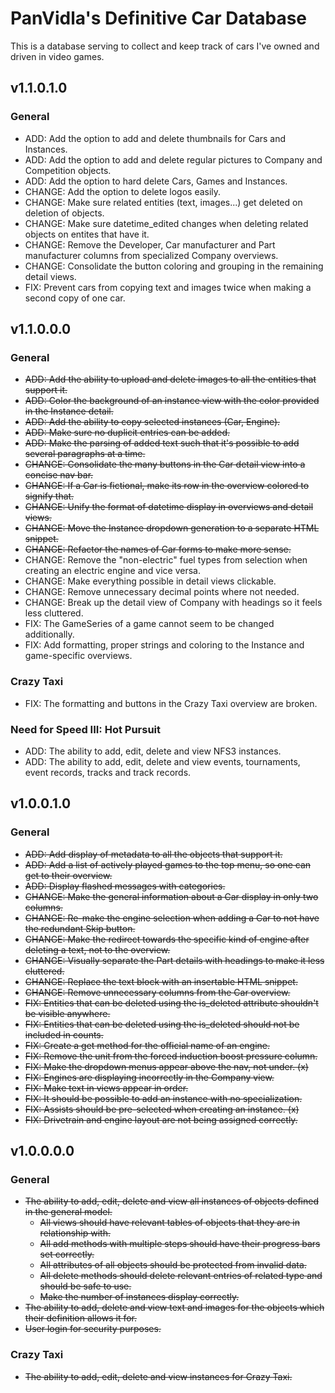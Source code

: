 # PanVidla's Definitive Car Database
This is a database serving to collect and keep track of cars I've owned and driven in video games.

## v1.1.0.1.0
### General
* ADD: Add the option to add and delete thumbnails for Cars and Instances.
* ADD: Add the option to add and delete regular pictures to Company and Competition objects.
* ADD: Add the option to hard delete Cars, Games and Instances.
* CHANGE: Add the option to delete logos easily.
* CHANGE: Make sure related entities (text, images...) get deleted on deletion of objects.
* CHANGE: Make sure datetime_edited changes when deleting related objects on entites that have it.
* CHANGE: Remove the Developer, Car manufacturer and Part manufacturer columns from specialized Company overviews.
* CHANGE: Consolidate the button coloring and grouping in the remaining detail views.
* FIX: Prevent cars from copying text and images twice when making a second copy of one car.

## v1.1.0.0.0
### General
* ~~ADD: Add the ability to upload and delete images to all the entities that support it.~~
* ~~ADD: Color the background of an instance view with the color provided in the Instance detail.~~
* ~~ADD: Add the ability to copy selected instances (Car, Engine).~~
* ~~ADD: Make sure no duplicit entries can be added.~~
* ~~ADD: Make the parsing of added text such that it's possible to add several paragraphs at a time.~~
* ~~CHANGE: Consolidate the many buttons in the Car detail view into a concise nav bar.~~
* ~~CHANGE: If a Car is fictional, make its row in the overview colored to signify that.~~
* ~~CHANGE: Unify the format of datetime display in overviews and detail views.~~
* ~~CHANGE: Move the Instance dropdown generation to a separate HTML snippet.~~
* ~~CHANGE: Refactor the names of Car forms to make more sense.~~
* CHANGE: Remove the "non-electric" fuel types from selection when creating an electric engine and vice versa.
* CHANGE: Make everything possible in detail views clickable.
* CHANGE: Remove unnecessary decimal points where not needed.
* CHANGE: Break up the detail view of Company with headings so it feels less cluttered.
* FIX: The GameSeries of a game cannot seem to be changed additionally.
* FIX: Add formatting, proper strings and coloring to the Instance and game-specific overviews.

### Crazy Taxi
* FIX: The formatting and buttons in the Crazy Taxi overview are broken.

### Need for Speed III: Hot Pursuit
* ADD: The ability to add, edit, delete and view NFS3 instances.
* ADD: The ability to add, edit, delete and view events, tournaments, event records, tracks and track records.

## v1.0.0.1.0
### General
* ~~ADD: Add display of metadata to all the objects that support it.~~
* ~~ADD: Add a list of actively played games to the top menu, so one can get to their overview.~~
* ~~ADD: Display flashed messages with categories.~~
* ~~CHANGE: Make the general information about a Car display in only two columns.~~
* ~~CHANGE: Re-make the engine selection when adding a Car to not have the redundant Skip button.~~
* ~~CHANGE: Make the redirect towards the specific kind of engine after deleting a text, not to the overview.~~
* ~~CHANGE: Visually separate the Part details with headings to make it less cluttered.~~
* ~~CHANGE: Replace the text block with an insertable HTML snippet.~~
* ~~CHANGE: Remove unnecessary columns from the Car overview.~~
* ~~FIX: Entities that can be deleted using the is_deleted attribute shouldn't be visible anywhere.~~
* ~~FIX: Entities that can be deleted using the is_deleted should not be included in counts.~~
* ~~FIX: Create a get method for the official name of an engine.~~
* ~~FIX: Remove the unit from the forced induction boost pressure column.~~
* ~~FIX: Make the dropdown menus appear above the nav, not under. (x)~~
* ~~FIX: Engines are displaying incorrectly in the Company view.~~
* ~~FIX: Make text in views appear in order.~~
* ~~FIX: It should be possible to add an instance with no specialization.~~
* ~~FIX: Assists should be pre-selected when creating an instance. (x)~~
* ~~FIX: Drivetrain and engine layout are not being assigned correctly.~~

## v1.0.0.0.0
### General
* ~~The ability to add, edit, delete and view all instances of objects defined in the general model.~~
  * ~~All views should have relevant tables of objects that they are in relationship with.~~
  * ~~All add methods with multiple steps should have their progress bars set correctly.~~
  * ~~All attributes of all objects should be protected from invalid data.~~
  * ~~All delete methods should delete relevant entries of related type and should be safe to use.~~
  * ~~Make the number of instances display correctly.~~
* ~~The ability to add, delete and view text and images for the objects which their definition allows it for.~~
* ~~User login for security purposes.~~

### Crazy Taxi
* ~~The ability to add, edit, delete and view instances for Crazy Taxi.~~
